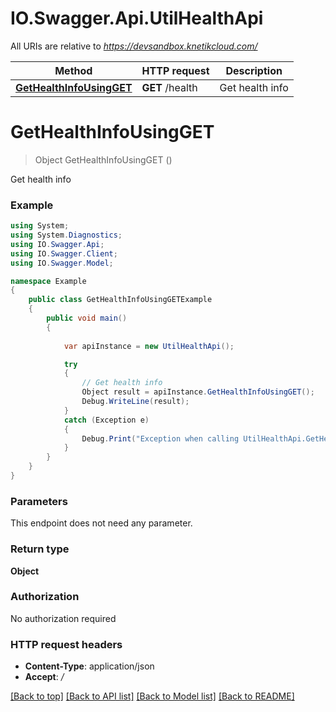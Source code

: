 # IO.Swagger.Api.UtilHealthApi

All URIs are relative to *https://devsandbox.knetikcloud.com/*

Method | HTTP request | Description
------------- | ------------- | -------------
[**GetHealthInfoUsingGET**](UtilHealthApi.md#gethealthinfousingget) | **GET** /health | Get health info


<a name="gethealthinfousingget"></a>
# **GetHealthInfoUsingGET**
> Object GetHealthInfoUsingGET ()

Get health info

### Example
```csharp
using System;
using System.Diagnostics;
using IO.Swagger.Api;
using IO.Swagger.Client;
using IO.Swagger.Model;

namespace Example
{
    public class GetHealthInfoUsingGETExample
    {
        public void main()
        {
            
            var apiInstance = new UtilHealthApi();

            try
            {
                // Get health info
                Object result = apiInstance.GetHealthInfoUsingGET();
                Debug.WriteLine(result);
            }
            catch (Exception e)
            {
                Debug.Print("Exception when calling UtilHealthApi.GetHealthInfoUsingGET: " + e.Message );
            }
        }
    }
}
```

### Parameters
This endpoint does not need any parameter.

### Return type

**Object**

### Authorization

No authorization required

### HTTP request headers

 - **Content-Type**: application/json
 - **Accept**: */*

[[Back to top]](#) [[Back to API list]](../README.md#documentation-for-api-endpoints) [[Back to Model list]](../README.md#documentation-for-models) [[Back to README]](../README.md)


